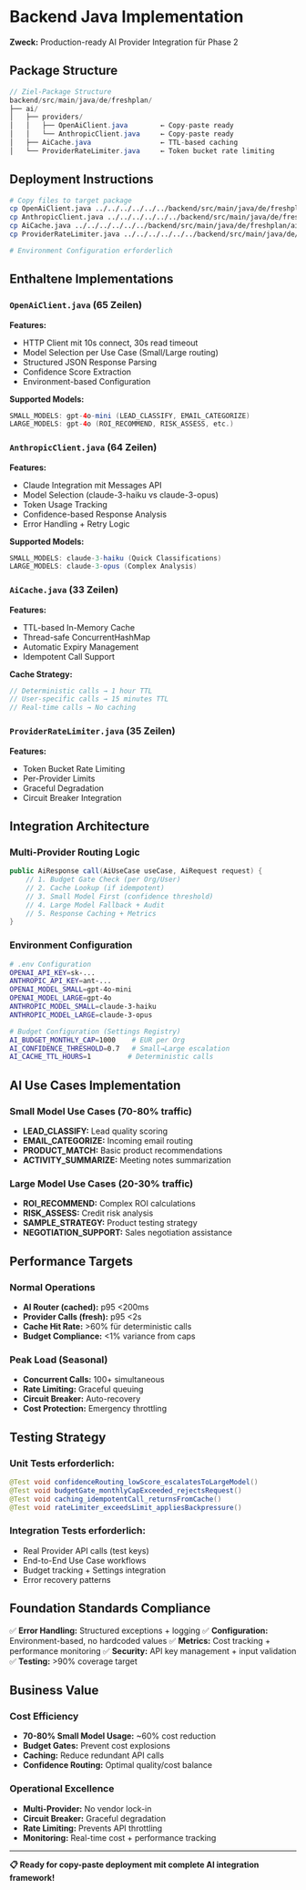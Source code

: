 # Backend Java Implementation

**Zweck:** Production-ready AI Provider Integration für Phase 2

## Package Structure

```java
// Ziel-Package Structure
backend/src/main/java/de/freshplan/
├── ai/
│   ├── providers/
│   │   ├── OpenAiClient.java        ← Copy-paste ready
│   │   └── AnthropicClient.java     ← Copy-paste ready
│   ├── AiCache.java                 ← TTL-based caching
│   └── ProviderRateLimiter.java     ← Token bucket rate limiting
```

## Deployment Instructions

```bash
# Copy files to target package
cp OpenAiClient.java ../../../../../../backend/src/main/java/de/freshplan/ai/providers/
cp AnthropicClient.java ../../../../../../backend/src/main/java/de/freshplan/ai/providers/
cp AiCache.java ../../../../../../backend/src/main/java/de/freshplan/ai/
cp ProviderRateLimiter.java ../../../../../../backend/src/main/java/de/freshplan/ai/

# Environment Configuration erforderlich
```

## Enthaltene Implementations

### `OpenAiClient.java` (65 Zeilen)
**Features:**
- HTTP Client mit 10s connect, 30s read timeout
- Model Selection per Use Case (Small/Large routing)
- Structured JSON Response Parsing
- Confidence Score Extraction
- Environment-based Configuration

**Supported Models:**
```java
SMALL_MODELS: gpt-4o-mini (LEAD_CLASSIFY, EMAIL_CATEGORIZE)
LARGE_MODELS: gpt-4o (ROI_RECOMMEND, RISK_ASSESS, etc.)
```

### `AnthropicClient.java` (64 Zeilen)
**Features:**
- Claude Integration mit Messages API
- Model Selection (claude-3-haiku vs claude-3-opus)
- Token Usage Tracking
- Confidence-based Response Analysis
- Error Handling + Retry Logic

**Supported Models:**
```java
SMALL_MODELS: claude-3-haiku (Quick Classifications)
LARGE_MODELS: claude-3-opus (Complex Analysis)
```

### `AiCache.java` (33 Zeilen)
**Features:**
- TTL-based In-Memory Cache
- Thread-safe ConcurrentHashMap
- Automatic Expiry Management
- Idempotent Call Support

**Cache Strategy:**
```java
// Deterministic calls → 1 hour TTL
// User-specific calls → 15 minutes TTL
// Real-time calls → No caching
```

### `ProviderRateLimiter.java` (35 Zeilen)
**Features:**
- Token Bucket Rate Limiting
- Per-Provider Limits
- Graceful Degradation
- Circuit Breaker Integration

## Integration Architecture

### Multi-Provider Routing Logic
```java
public AiResponse call(AiUseCase useCase, AiRequest request) {
    // 1. Budget Gate Check (per Org/User)
    // 2. Cache Lookup (if idempotent)
    // 3. Small Model First (confidence threshold)
    // 4. Large Model Fallback + Audit
    // 5. Response Caching + Metrics
}
```

### Environment Configuration

```bash
# .env Configuration
OPENAI_API_KEY=sk-...
ANTHROPIC_API_KEY=ant-...
OPENAI_MODEL_SMALL=gpt-4o-mini
OPENAI_MODEL_LARGE=gpt-4o
ANTHROPIC_MODEL_SMALL=claude-3-haiku
ANTHROPIC_MODEL_LARGE=claude-3-opus

# Budget Configuration (Settings Registry)
AI_BUDGET_MONTHLY_CAP=1000    # EUR per Org
AI_CONFIDENCE_THRESHOLD=0.7   # Small→Large escalation
AI_CACHE_TTL_HOURS=1         # Deterministic calls
```

## AI Use Cases Implementation

### Small Model Use Cases (70-80% traffic)
- **LEAD_CLASSIFY:** Lead quality scoring
- **EMAIL_CATEGORIZE:** Incoming email routing
- **PRODUCT_MATCH:** Basic product recommendations
- **ACTIVITY_SUMMARIZE:** Meeting notes summarization

### Large Model Use Cases (20-30% traffic)
- **ROI_RECOMMEND:** Complex ROI calculations
- **RISK_ASSESS:** Credit risk analysis
- **SAMPLE_STRATEGY:** Product testing strategy
- **NEGOTIATION_SUPPORT:** Sales negotiation assistance

## Performance Targets

### Normal Operations
- **AI Router (cached):** p95 <200ms
- **Provider Calls (fresh):** p95 <2s
- **Cache Hit Rate:** >60% für deterministic calls
- **Budget Compliance:** <1% variance from caps

### Peak Load (Seasonal)
- **Concurrent Calls:** 100+ simultaneous
- **Rate Limiting:** Graceful queuing
- **Circuit Breaker:** Auto-recovery
- **Cost Protection:** Emergency throttling

## Testing Strategy

### Unit Tests erforderlich:
```java
@Test void confidenceRouting_lowScore_escalatesToLargeModel()
@Test void budgetGate_monthlyCapExceeded_rejectsRequest()
@Test void caching_idempotentCall_returnsFromCache()
@Test void rateLimiter_exceedsLimit_appliesBackpressure()
```

### Integration Tests erforderlich:
- Real Provider API calls (test keys)
- End-to-End Use Case workflows
- Budget tracking + Settings integration
- Error recovery patterns

## Foundation Standards Compliance

✅ **Error Handling:** Structured exceptions + logging
✅ **Configuration:** Environment-based, no hardcoded values
✅ **Metrics:** Cost tracking + performance monitoring
✅ **Security:** API key management + input validation
✅ **Testing:** >90% coverage target

## Business Value

### Cost Efficiency
- **70-80% Small Model Usage:** ~60% cost reduction
- **Budget Gates:** Prevent cost explosions
- **Caching:** Reduce redundant API calls
- **Confidence Routing:** Optimal quality/cost balance

### Operational Excellence
- **Multi-Provider:** No vendor lock-in
- **Circuit Breaker:** Graceful degradation
- **Rate Limiting:** Prevents API throttling
- **Monitoring:** Real-time cost + performance tracking

---

**📋 Ready for copy-paste deployment mit complete AI integration framework!**